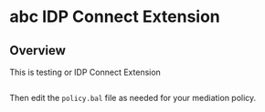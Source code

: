 # abc IDP Connect Extension

## Overview

This is testing or IDP Connect Extension
```

```

Then edit the `policy.bal` file as needed for your mediation policy.

